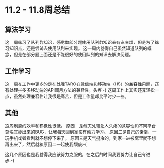 # 11.2 - 11.8周总结

## 算法学习
这一周练习了队列的知识，感觉做部分题使用队列的知识会有点麻烦，但是为了练习知识点，还是尝试去使用队列来实现。
这一周内觉得自己虽然知道队列的概念，但是在部分题上面还是不能很好的使用队列的知识去解决问题。


## 工作学习
这一周在工作中更多的是在处理TARO在微信端和移动端（H5）的兼容性问题，还有处理拼多多移动端的API调用方法的兼容性。头疼:-(
这周工作上其实还算轻松一点，虽然处理兼容性让我很是痛苦，但是工作量却比平时少一些。

## 其他
这周刷题的效率和积极性很低。
原因一是每天处理让人头疼的兼容性和不同平台莫名其妙出来的BUG，让我每天回到家没有动力学习。
原因二是自己的懒惰，一玩手机或者看剧就不想停下来了。
原因三是天气挺冷的，到家一进被窝里就不想再出来了，然后就和原因二一起使我颓废:-(

这几个原因也是我觉得我应该努力克服的，在之后的时间我要努力让自己有进步:-)